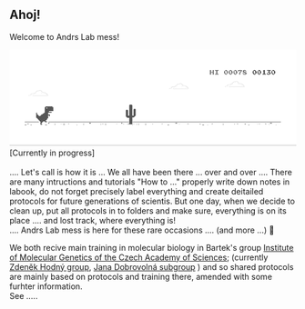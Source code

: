 ## Ahoj! 

Welcome to Andrs Lab mess!


![Currently in progress](https://github.com/andrslabmess/andrslabmess/blob/main/dino.gif) <br>
[Currently in progress]<br>
<br>
 .... Let's call is how it is ... We all have been there ... over and over .... There are many intructions and tutorials "How to ..." properly write down notes in labook, do not forget precisely label everything and create deitailed protocols for future generations of scientis. But one day, when we decide to clean up, put all protocols in to folders and make sure, everything is on its place .... and lost track, where everything is! <br>
.... Andrs Lab mess is here for these rare occasions .... (and more ...) :paperclip: <br>

We both recive main training in molecular biology in Bartek's group [Institute of Molecular Genetics
of the Czech Academy of Sciences](https://www.img.cas.cz/en/); (currently [Zdeněk Hodný group](https://www.img.cas.cz/skupina/zdenek-hodny), [Jana Dobrovolná subgroup](https://www.img.cas.cz/group/libor-macurek/) ) and so shared protocols are mainly based on protocols and training there, amended with some furhter information. <br>
See ..... 




<!--
Create repository Ackoledgmend
-->


<!--
**andrslabmess/andrslabmess** is a ✨ _special_ ✨ repository because its `README.md` (this file) appears on your GitHub profile.

Here are some ideas to get you started:

- 🔭 I’m currently working on ...
- 🌱 I’m currently learning ...
- 👯 I’m looking to collaborate on ...
- 🤔 I’m looking for help with ...
- 💬 Ask me about ...
- 📫 How to reach me: ...
- 😄 Pronouns: ...
- ⚡ Fun fact: ...
-->
